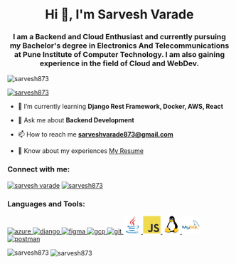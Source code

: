 <h1 align="center">Hi 👋, I'm Sarvesh Varade</h1>
<h3 align="center">I am a Backend and Cloud Enthusiast and currently pursuing my Bachelor's degree in Electronics And Telecommunications at Pune Institute of Computer Technology. I am also gaining experience in the field of Cloud and WebDev.</h3>

<p align="left"> <img src="https://komarev.com/ghpvc/?username=sarvesh873&label=Profile%20views&color=0e75b6&style=flat" alt="sarvesh873" /> </p>

<p align="left"> <a href="https://github.com/ryo-ma/github-profile-trophy"><img src="https://github-profile-trophy.vercel.app/?username=sarvesh873" alt="sarvesh873" /></a> </p>

- 🌱 I’m currently learning **Django Rest Framework, Docker, AWS, React**

- 💬 Ask me about **Backend Development**

- 📫 How to reach me **sarveshvarade873@gmail.com**

- 📄 Know about my experiences [My Resume](https://drive.google.com/file/d/1T4Ura7mbAslQ3zNluhQRCb9FzSvzP9nH/view?usp=drive_link)

<h3 align="left">Connect with me:</h3>
<p align="left">
<a href="https://linkedin.com/in/sarvesh varade" target="blank"><img align="center" src="https://raw.githubusercontent.com/rahuldkjain/github-profile-readme-generator/master/src/images/icons/Social/linked-in-alt.svg" alt="sarvesh varade" height="30" width="40" /></a>
<a href="https://www.leetcode.com/sarvesh873" target="blank"><img align="center" src="https://raw.githubusercontent.com/rahuldkjain/github-profile-readme-generator/master/src/images/icons/Social/leet-code.svg" alt="sarvesh873" height="30" width="40" /></a>
</p>

<h3 align="left">Languages and Tools:</h3>
<p align="left"> <a href="https://azure.microsoft.com/en-in/" target="_blank" rel="noreferrer"> <img src="https://www.vectorlogo.zone/logos/microsoft_azure/microsoft_azure-icon.svg" alt="azure" width="40" height="40"/> </a> <a href="https://www.djangoproject.com/" target="_blank" rel="noreferrer"> <img src="https://cdn.worldvectorlogo.com/logos/django.svg" alt="django" width="40" height="40"/> </a> <a href="https://www.figma.com/" target="_blank" rel="noreferrer"> <img src="https://www.vectorlogo.zone/logos/figma/figma-icon.svg" alt="figma" width="40" height="40"/> </a> <a href="https://cloud.google.com" target="_blank" rel="noreferrer"> <img src="https://www.vectorlogo.zone/logos/google_cloud/google_cloud-icon.svg" alt="gcp" width="40" height="40"/> </a> <a href="https://git-scm.com/" target="_blank" rel="noreferrer"> <img src="https://www.vectorlogo.zone/logos/git-scm/git-scm-icon.svg" alt="git" width="40" height="40"/> </a> <a href="https://www.java.com" target="_blank" rel="noreferrer"> <img src="https://raw.githubusercontent.com/devicons/devicon/master/icons/java/java-original.svg" alt="java" width="40" height="40"/> </a> <a href="https://developer.mozilla.org/en-US/docs/Web/JavaScript" target="_blank" rel="noreferrer"> <img src="https://raw.githubusercontent.com/devicons/devicon/master/icons/javascript/javascript-original.svg" alt="javascript" width="40" height="40"/> </a> <a href="https://www.linux.org/" target="_blank" rel="noreferrer"> <img src="https://raw.githubusercontent.com/devicons/devicon/master/icons/linux/linux-original.svg" alt="linux" width="40" height="40"/> </a> <a href="https://www.mysql.com/" target="_blank" rel="noreferrer"> <img src="https://raw.githubusercontent.com/devicons/devicon/master/icons/mysql/mysql-original-wordmark.svg" alt="mysql" width="40" height="40"/> </a> <a href="https://postman.com" target="_blank" rel="noreferrer"> <img src="https://www.vectorlogo.zone/logos/getpostman/getpostman-icon.svg" alt="postman" width="40" height="40"/> </a> </p>

<p><img align="left" src="https://github-readme-stats.vercel.app/api/top-langs?username=sarvesh873&show_icons=true&locale=en&layout=compact" alt="sarvesh873" /></p>

<p>&nbsp;<img align="center" src="https://github-readme-stats.vercel.app/api?username=sarvesh873&show_icons=true&locale=en" alt="sarvesh873" /></p>

